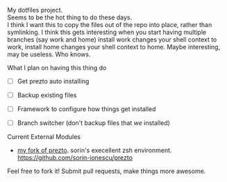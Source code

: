 My dotfiles project.  
Seems to be the hot thing to do these days.  
I think I want this to copy the files out of the repo into place, rather than symlinking.  I think this gets interesting when you start having multiple branches (say work and home) install work changes your shell context to work, install home changes your shell context to home.  Maybe interesting, may be useless.  Who knows.

What I plan on having this thing do

- [ ] Get prezto auto installing
- [ ] Backup existing files
- [ ] Framework to configure how things get installed
- [ ] Branch switcher (don't backup files that _we_ installed)


Current External Modules
 - [my fork of prezto](https://github.com/skarfacegc/prezto).  sorin's execellent zsh environment. https://github.com/sorin-ionescu/prezto



Feel free to fork it!
Submit pull requests, make things more awesome.